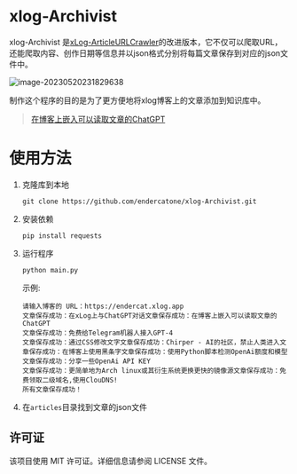 # xlog-Archivist

xlog-Archivist 是[xLog-ArticleURLCrawler](https://github.com/endercatone/xLog-ArticleURLCrawler)的改进版本，它不仅可以爬取URL，还能爬取内容、创作日期等信息并以json格式分别将每篇文章保存到对应的json文件中。

![image-20230520231829638](https://article.biliimg.com/bfs/article/7575458a96d694222abadd0abbde30fb22fafeb2.png)

制作这个程序的目的是为了更方便地将xlog博客上的文章添加到知识库中。

> [在博客上嵌入可以读取文章的ChatGPT](https://endercat.xlog.app/zai-bo-ke-shang-qian-ru-ke-yi-du-qu-wen-zhang-de-chatgpt) 



# 使用方法



1. 克隆库到本地

   ```shell
   git clone https://github.com/endercatone/xlog-Archivist.git
   ```

2. 安装依赖

   ```shell
   pip install requests
   ```

3. 运行程序

   ```shell
   python main.py
   ```

   示例:

   ```text
   请输入博客的 URL：https://endercat.xlog.app
   文章保存成功：在xLog上与ChatGPT对话文章保存成功：在博客上嵌入可以读取文章的ChatGPT
   文章保存成功：免费给Telegram机器人接入GPT-4
   文章保存成功：通过CSS修改文字文章保存成功：Chirper - AI的社区，禁止人类进入文章保存成功：在博客上使用黑条字文章保存成功：使用Python脚本检测OpenAi额度和模型文章保存成功：分享一些OpenAi API KEY
   文章保存成功：更简单地为Arch linux或其衍生系统更换更快的镜像源文章保存成功：免费领取二级域名,使用ClouDNS!
   所有文章保存成功！
   ```

4. 在`articles`目录找到文章的json文件



## 许可证

该项目使用 MIT 许可证。详细信息请参阅 LICENSE 文件。